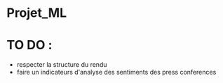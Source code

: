 # Projet_ML

# TO DO :

- respecter la structure du rendu 
- faire un indicateurs d'analyse des sentiments des press conferences
